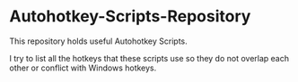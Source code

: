 # Autohotkey-Scripts-Repository
This repository holds useful Autohotkey Scripts.

I try to list all the hotkeys that these scripts use so they do not overlap each other
or conflict with Windows hotkeys.
